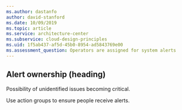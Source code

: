 ```yaml
---
ms.author: dastanfo
author: david-stanford
ms.date: 10/09/2019
ms.topic: article
ms.service: architecture-center
ms.subservice: cloud-design-principles
ms.uid: 1f5ab437-af5d-45b0-8954-ad5843769e00
ms.assessment_question: Operators are assigned for system alerts
---
```

## Alert ownership (heading)

<div class="alert is-warning"><p>Possibility of unidentified issues becoming critical.</p></div>

Use action groups to ensure people receive alerts.